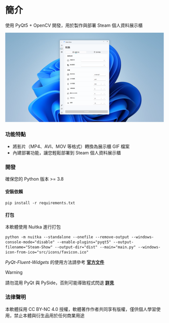 # 簡介

使用 PyQt5 + OpenCV 開發，用於製作與部署 Steam 個人資料展示櫃

<img src="screenshot.png" alt="軟體截圖">

### 功能特點

-   將影片（MP4、AVI、MOV 等格式）轉換為展示櫃 GIF 檔案
-   內建部署功能，讓您輕鬆部署到 Steam 個人資料展示櫃

### 開發

確保您的 Python 版本 >= 3.8

#### 安裝依賴

```
pip install -r requirements.txt
```

#### 打包

本軟體使用 Nuitka 進行打包

```
python -m nuitka --standalone --onefile --remove-output --windows-console-mode="disable" --enable-plugins="pyqt5" --output-filename="Steam-Show" --output-dir="dist" --main="main.py" --windows-icon-from-ico="src/icons/favicon.ico"
```

_PyQt-Fluent-Widgets_ 的使用方法請參考 **[官方文件](https://qfluentwidgets.com/pages/about)**

> [!WARNING]
> 請勿混用 PyQt 與 PySide，否則可能導致程式閃退 **[詳見](https://qfluentwidgets.com/pages/install)**

### 法律聲明

本軟體採用 CC BY-NC 4.0 授權，軟體著作作者共同享有版權，僅供個人學習使用，禁止本體與衍生品用於任何商業用途
